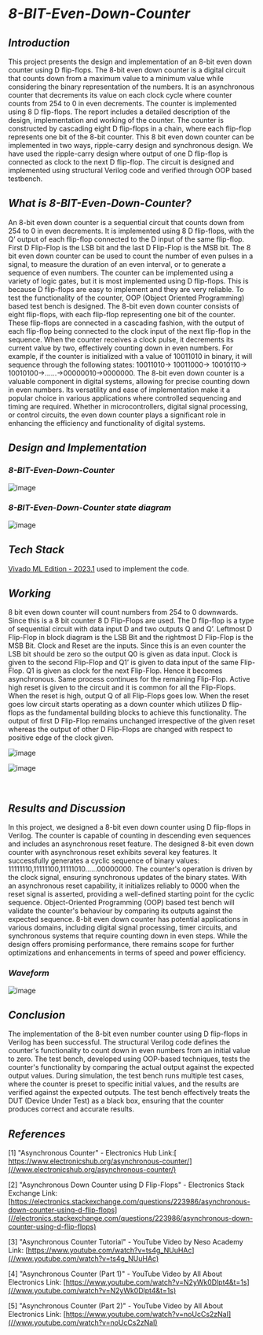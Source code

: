 # ***8-BIT-Even-Down-Counter***
## ***Introduction***
This project presents the design and implementation of an 8-bit even down counter using D flip-flops. The 8-bit even down counter is a digital circuit that counts down from a maximum value to a minimum value while considering the binary representation of the numbers. It is an asynchronous counter that decrements its value on each clock cycle where counter counts from 254 to 0 in even decrements. The counter is implemented using 8 D flip-flops. The report includes a detailed description of the design, implementation and working of the counter. The counter is constructed by cascading eight D flip-flops in a chain, where each flip-flop represents one bit of the 8-bit counter. This 8 bit even down counter can be implemented in two ways, ripple-carry design and synchronous design. We have used the ripple-carry design where output of one  D flip-flop is connected as clock to the next D flip-flop. The circuit is designed and implemented using structural Verilog code and verified through OOP based testbench.

## ***What is 8-BIT-Even-Down-Counter?***
 An 8-bit even down counter is a sequential circuit that counts down from 254 to 0 in even decrements. It is implemented using 8 D flip-flops, with the Q’ output of each flip-flop connected to the D input of the same flip-flop. First D Flip-Flop is the LSB bit and the last D Flip-Flop is the MSB bit. The 8 bit even down counter can be used to count the number of even pulses in a signal, to measure the duration of an even interval, or to generate a sequence of even numbers. The counter can be implemented using a variety of logic gates, but it is most implemented using D flip-flops. This is because D flip-flops are easy to implement and they are very reliable. 
To test the functionality of the counter, OOP (Object Oriented Programming) based test bench is designed. The 8-bit even down counter consists of eight flip-flops, with each flip-flop representing one bit of the counter. These flip-flops are connected in a cascading fashion, with the output of each flip-flop being connected to the clock input of the next flip-flop in the sequence. When the counter receives a clock pulse, it decrements its current value by two, effectively counting down in even numbers. For example, if the counter is initialized with a value of 10011010 in binary, it will sequence through the following states: 10011010→ 10011000→ 10010110→ 10010100→......→00000010→0000000.
The 8-bit even down counter is a valuable component in digital systems, allowing for precise counting down in even numbers. Its versatility and ease of implementation make it a popular choice in various applications where controlled sequencing and timing are required. Whether in microcontrollers, digital signal processing, or control circuits, the even down counter plays a significant role in enhancing the efficiency and functionality of digital systems.


## ***Design and Implementation***
### ***8-BIT-Even-Down-Counter*** ###
![image](https://github.com/tusharshenoy/8-BIT-Even-Down-Counter/assets/107348474/896958ce-192b-43ae-b04f-bdd0b448c5e4)
<br>

### ***8-BIT-Even-Down-Counter state diagram*** ###
![image](https://github.com/tusharshenoy/8-BIT-Even-Down-Counter/assets/107348474/63b31d6a-9b82-46c5-8d9c-8847388a6f48)


## ***Tech Stack***
[Vivado ML Edition - 2023.1](https://www.xilinx.com/support/download/index.html/content/xilinx/en/downloadNav/vivado-design-tools/2023-1.html) used to implement the code.

## ***Working***

8 bit even down counter will count numbers from 254 to 0 downwards. Since this is a 8 bit counter 8 D Flip-Flops are used. The D flip-flop is a type of sequential circuit with data input D and two outputs Q and Q’. Leftmost D Flip-Flop in block diagram is the LSB Bit and the rightmost D Flip-Flop is the MSB Bit. Clock and Reset are the inputs. Since this is an even counter the LSB bit should be zero so the output Q0 is given as data input. Clock is given to the second Flip-Flop and Q1’ is given to data input of the same Flip-Flop. Q1 is given as clock for the next Flip-Flop. Hence it becomes asynchronous. Same process continues for the remaining Flip-Flop. Active high reset is given to the circuit and it is common for all the Flip-Flops. When the reset is high, output Q of all Flip-Flops goes low. When the reset goes low circuit starts operating as a down counter which utilizes D flip-flops as the fundamental building blocks to achieve this functionality. The output of first D Flip-Flop remains unchanged irrespective of the given reset whereas the output of other D Flip-Flops are changed with respect to positive edge of the clock given.


![image](https://github.com/tusharshenoy/4-BIT-Johnson-Counter/assets/107348474/e6b54667-ae5f-41c6-afa3-34fde4f3ff9e)

![image](https://github.com/tusharshenoy/8-BIT-Even-Down-Counter/assets/107348474/846c1738-41f4-40f2-b2b3-ed5a1a767df1)

<br>

##	***Results and Discussion*** ##

In this project, we designed a 8-bit even down counter using D flip-flops in Verilog. The counter is capable of counting in descending even sequences and includes an asynchronous reset feature. The designed 8-bit even down counter with asynchronous reset exhibits several key features. It successfully generates a cyclic sequence of binary values: 11111110,11111100,11111010......00000000. The counter's operation is driven by the clock signal, ensuring synchronous updates of the binary states. With an asynchronous reset capability, it initializes reliably to 0000 when the reset signal is asserted, providing a well-defined starting point for the cyclic sequence. Object-Oriented Programming (OOP) based test bench will validate the counter's behaviour by comparing its outputs against the expected sequence. 8-bit even down counter has potential applications in various domains, including digital signal processing, timer circuits, and synchronous systems that require counting down in even steps. While the design offers promising performance, there remains scope for further optimizations and enhancements in terms of speed and power efficiency.


### ***Waveform*** ###
![image](https://github.com/tusharshenoy/8-BIT-Even-Down-Counter/assets/107348474/967bca34-f8b7-44d8-8b13-caabba36571f)



##	***Conclusion*** ##

The implementation of the 8-bit even number counter using D flip-flops in Verilog has been successful. The structural Verilog code defines the counter's functionality to count down in even numbers from an initial value to zero. The test bench, developed using OOP-based techniques, tests the counter's functionality by comparing the actual output against the expected output values. During simulation, the test bench runs multiple test cases, where the counter is preset to specific initial values, and the results are verified against the expected outputs. The test bench effectively treats the DUT (Device Under Test) as a black box, ensuring that the counter produces correct and accurate results.

##	***References*** ##
[1] "Asynchronous Counter" - Electronics Hub Link:[ https://www.electronicshub.org/asynchronous-counter/](//www.electronicshub.org/asynchronous-counter/)

[2] "Asynchronous Down Counter using D Flip-Flops" - Electronics Stack Exchange Link: [https://electronics.stackexchange.com/questions/223986/asynchronous-down-counter-using-d-flip-flops](//electronics.stackexchange.com/questions/223986/asynchronous-down-counter-using-d-flip-flops)

[3] "Asynchronous Counter Tutorial" - YouTube Video by Neso Academy Link: [https://www.youtube.com/watch?v=ts4g_NUuHAc](//www.youtube.com/watch?v=ts4g_NUuHAc)

[4] "Asynchronous Counter (Part 1)" - YouTube Video by All About Electronics Link: [https://www.youtube.com/watch?v=N2yWk0Dlpt4&t=1s](//www.youtube.com/watch?v=N2yWk0Dlpt4&t=1s)

[5] "Asynchronous Counter (Part 2)" - YouTube Video by All About Electronics Link: [https://www.youtube.com/watch?v=noUcCs2zNaI](//www.youtube.com/watch?v=noUcCs2zNaI)

